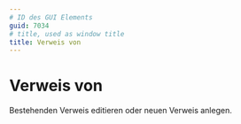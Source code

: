 ```yaml
---
# ID des GUI Elements
guid: 7034
# title, used as window title
title: Verweis von
---
```


# Verweis von

Bestehenden Verweis editieren oder neuen Verweis anlegen.

